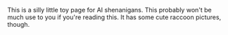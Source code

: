 This is a silly little toy page for AI shenanigans. This probably won't be much use to you if you're reading this. It has some cute raccoon pictures, though.
